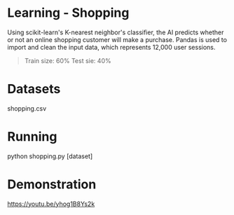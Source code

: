 # Learning - Shopping 
Using scikit-learn's K-nearest neighbor's classifier, the AI predicts whether or not an online shopping customer will make a purchase. Pandas is used to import and clean the input data, which represents 12,000 user sessions. 
> Train size: 60% 
> Test sie: 40% 

# Datasets
shopping.csv

# Running
python shopping.py [dataset]

# Demonstration
https://youtu.be/yhog1B8Ys2k
